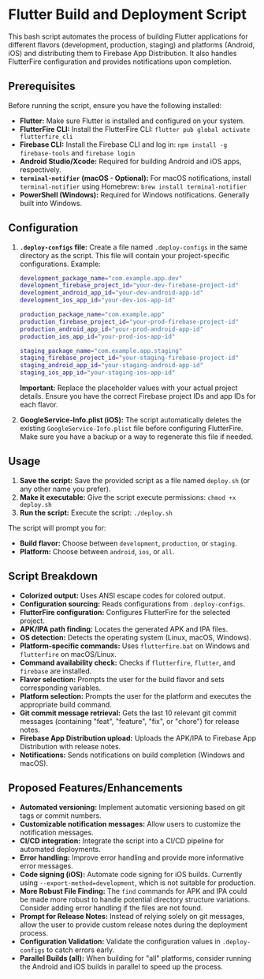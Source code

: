 # Flutter Build and Deployment Script

This bash script automates the process of building Flutter applications for different flavors (development, production, staging) and platforms (Android, iOS) and distributing them to Firebase App Distribution.  It also handles FlutterFire configuration and provides notifications upon completion.

## Prerequisites

Before running the script, ensure you have the following installed:

* **Flutter:** Make sure Flutter is installed and configured on your system.
* **FlutterFire CLI:** Install the FlutterFire CLI: `flutter pub global activate flutterfire_cli`
* **Firebase CLI:** Install the Firebase CLI and log in: `npm install -g firebase-tools` and `firebase login`
* **Android Studio/Xcode:** Required for building Android and iOS apps, respectively.
* **`terminal-notifier` (macOS - Optional):** For macOS notifications, install `terminal-notifier` using Homebrew: `brew install terminal-notifier`
* **PowerShell (Windows):** Required for Windows notifications.  Generally built into Windows.

## Configuration

1.  **`.deploy-configs` file:** Create a file named `.deploy-configs` in the same directory as the script. This file will contain your project-specific configurations.  Example:

    ```bash
    development_package_name="com.example.app.dev"
    development_firebase_project_id="your-dev-firebase-project-id"
    development_android_app_id="your-dev-android-app-id"
    development_ios_app_id="your-dev-ios-app-id"

    production_package_name="com.example.app"
    production_firebase_project_id="your-prod-firebase-project-id"
    production_android_app_id="your-prod-android-app-id"
    production_ios_app_id="your-prod-ios-app-id"

    staging_package_name="com.example.app.staging"
    staging_firebase_project_id="your-staging-firebase-project-id"
    staging_android_app_id="your-staging-android-app-id"
    staging_ios_app_id="your-staging-ios-app-id"
    ```

    **Important:** Replace the placeholder values with your actual project details.  Ensure you have the correct Firebase project IDs and app IDs for each flavor.

2.  **GoogleService-Info.plist (iOS):** The script automatically deletes the existing `GoogleService-Info.plist` file before configuring FlutterFire.  Make sure you have a backup or a way to regenerate this file if needed.

## Usage

1.  **Save the script:** Save the provided script as a file named `deploy.sh` (or any other name you prefer).
2.  **Make it executable:** Give the script execute permissions: `chmod +x deploy.sh`
3.  **Run the script:** Execute the script: `./deploy.sh`

The script will prompt you for:

*   **Build flavor:** Choose between `development`, `production`, or `staging`.
*   **Platform:** Choose between `android`, `ios`, or `all`.

## Script Breakdown

*   **Colorized output:** Uses ANSI escape codes for colored output.
*   **Configuration sourcing:** Reads configurations from `.deploy-configs`.
*   **FlutterFire configuration:** Configures FlutterFire for the selected project.
*   **APK/IPA path finding:** Locates the generated APK and IPA files.
*   **OS detection:** Detects the operating system (Linux, macOS, Windows).
*   **Platform-specific commands:** Uses `flutterfire.bat` on Windows and `flutterfire` on macOS/Linux.
*   **Command availability check:** Checks if `flutterfire`, `flutter`, and `firebase` are installed.
*   **Flavor selection:** Prompts the user for the build flavor and sets corresponding variables.
*   **Platform selection:** Prompts the user for the platform and executes the appropriate build command.
*   **Git commit message retrieval:** Gets the last 10 relevant git commit messages (containing "feat", "feature", "fix", or "chore") for release notes.
*   **Firebase App Distribution upload:** Uploads the APK/IPA to Firebase App Distribution with release notes.
*   **Notifications:** Sends notifications on build completion (Windows and macOS).

## Proposed Features/Enhancements

*   **Automated versioning:** Implement automatic versioning based on git tags or commit numbers.
*   **Customizable notification messages:** Allow users to customize the notification messages.
*   **CI/CD integration:** Integrate the script into a CI/CD pipeline for automated deployments.
*   **Error handling:** Improve error handling and provide more informative error messages.
*   **Code signing (iOS):** Automate code signing for iOS builds.  Currently using `--export-method=development`, which is not suitable for production.
*   **More Robust File Finding:** The `find` commands for APK and IPA could be made more robust to handle potential directory structure variations.  Consider adding error handling if the files are not found.
*   **Prompt for Release Notes:** Instead of relying solely on git messages, allow the user to provide custom release notes during the deployment process.
*   **Configuration Validation:** Validate the configuration values in `.deploy-configs` to catch errors early.
*   **Parallel Builds (all):** When building for "all" platforms, consider running the Android and iOS builds in parallel to speed up the process.
